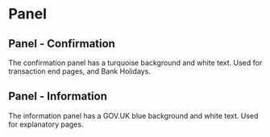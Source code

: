 # Panel

## Panel - Confirmation

The confirmation panel has a turquoise background and white text.
Used for transaction end pages, and Bank Holidays.

## Panel - Information

The information panel has a GOV.UK blue background and white text.
Used for explanatory pages.
